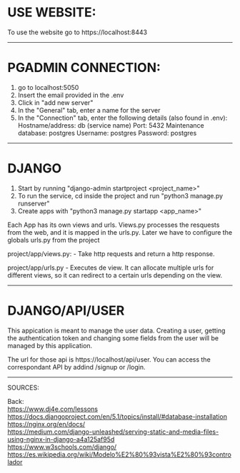 # USE WEBSITE:
To use the website go to https://localhost:8443

___________________________________________________________________________________________________
# PGADMIN CONNECTION:
1) go to localhost:5050
2) Insert the email provided in the .env
3) Click in "add new server"
4) In the "General" tab, enter a name for the server
5) In the "Connection" tab, enter the following details (also found in .env):
   Hostname/address: db (service name)
   Port: 5432
   Maintenance database: postgres
   Username: postgres
   Password: postgres

___________________________________________________________________________________________________
# DJANGO 

1. Start by running "django-admin startproject <project_name>"
2. To run the service, cd inside the project and run "python3 manage.py runserver"
3. Create apps with "python3 manage.py startapp <app_name>"

Each App has its own views and urls.
Views.py processes the resquests from the web, and it is mapped in the urls.py.
Later we have to configure the globals urls.py from the project

project/app/views.py:
    -   Take http requests and return a http response.

project/app/urls.py
    -   Executes de view. It can allocate multiple urls for different
        views, so it can redirect to a certain urls depending on the view.

___________________________________________________________________________________________________
# DJANGO/API/USER

This appication is meant to manage the user data.
Creating a user, getting the authentication token and changing some fields from the user
will be managed by this application.

The url for those api is https://localhost/api/user.
You can access the correspondant API by addind /signup or /login.

___________________________________________________________________________________________________

SOURCES:

Back:   
https://www.dj4e.com/lessons   
https://docs.djangoproject.com/en/5.1/topics/install/#database-installation     
https://nginx.org/en/docs/  
https://medium.com/django-unleashed/serving-static-and-media-files-using-nginx-in-django-a4a125af95d    
https://www.w3schools.com/django/   
https://es.wikipedia.org/wiki/Modelo%E2%80%93vista%E2%80%93controlador  

